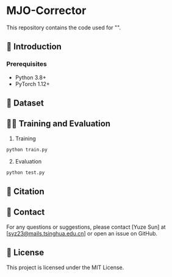 # MJO-Corrector

This repository contains the code used for "".


## 📖 Introduction



### Prerequisites
- Python 3.8+
- PyTorch 1.12+

## 📁 Dataset


## 🏃‍♂️ Training and Evaluation
1. Training
```bash
python train.py
```
2. Evaluation
```bash
python test.py
```
## 📜 Citation


## 📧 Contact
For any questions or suggestions, please contact [Yuze Sun] at [syz23@mails.tsinghua.edu.cn] or open an issue on GitHub.

## 📄 License
This project is licensed under the MIT License.
